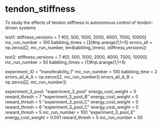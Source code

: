 # tendon_stiffness
To study the effects of tendon stiffness in autonomous control of tendon-driven systems

test1:
stiffness_versions = 7 #[0, 500, 1000, 2000, 4000, 7000, 10000]
mc_run_number = 100
babbling_times = [2]#np.arange(1,1+5)
errors_all = np.zeros([2, mc_run_number, len(babbling_times), stiffness_versions])

test2:
stiffness_versions = 7 #[0, 500, 1000, 2000, 4000, 7000, 10000]
mc_run_number = 50
babbling_times = [1]#np.arange(1,1+5)


experiment_ID = "transferability_1"
mc_run_number = 100
babbling_time = 2
errors_all_A_A = np.zeros([2, mc_run_number])
errors_all_A_B = np.zeros([2, mc_run_number])

experiment_3_pool:
"experiment_3_pool"
	energy_cost_weight = 0
	reward_thresh = 7
"experiment_3_pool_B"
	energy_cost_weight = 0
	reward_thresh = 5
"experiment_3_pool_C"
	energy_cost_weight = 0
	reward_thresh = 6
"experiment_3_pool_C"
	energy_cost_weight = 0
	reward_thresh = 5
	mc_run_number = 100
"experiment_3_pool_E"
	energy_cost_weight = 0.001
	reward_thresh = 5
	mc_run_number = 50